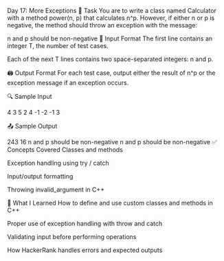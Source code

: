
Day 17: More Exceptions
🧠 Task
You are to write a class named Calculator with a method power(n, p) that calculates n^p.
However, if either n or p is negative, the method should throw an exception with the message:


n and p should be non-negative
🧾 Input Format
The first line contains an integer T, the number of test cases.

Each of the next T lines contains two space-separated integers: n and p.

🖨 Output Format
For each test case, output either the result of n^p or the exception message if an exception occurs.

🔍 Sample Input

4
3 5
2 4
-1 -2
-1 3

📤 Sample Output

243
16
n and p should be non-negative
n and p should be non-negative
✅ Concepts Covered
Classes and methods

Exception handling using try / catch

Input/output formatting

Throwing invalid_argument in C++

🚀 What I Learned
How to define and use custom classes and methods in C++

Proper use of exception handling with throw and catch

Validating input before performing operations

How HackerRank handles errors and expected outputs









